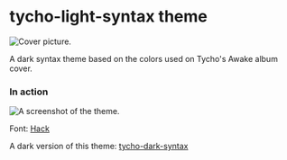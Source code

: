 # tycho-light-syntax theme

![Cover picture.](http://i.imgur.com/Vg0tiwV.png)

A dark syntax theme based on the colors used on Tycho's Awake album cover.

### In action

![A screenshot of the theme.](http://i.imgur.com/vbniZ7g.png)

Font: [Hack](http://sourcefoundry.org/hack/)

A dark version of this theme: [tycho-dark-syntax](https://atom.io/themes/tycho-dark-syntax)

